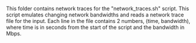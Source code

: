 This folder contains network traces for the "network_traces.sh" script.
This script emulates changing network bandwidths and reads a network trace file for the input.
Each line in the file contains 2 numbers, (time, bandwidth), where time is in seconds from the start of the script and the bandwidth in Mbps.